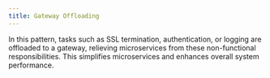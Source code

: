 ```yaml
---
title: Gateway Offloading
---
```


In this pattern, tasks such as SSL termination, authentication, or logging are offloaded to a gateway, relieving microservices from these non-functional responsibilities. This simplifies microservices and enhances overall system performance.

<!--more-->
